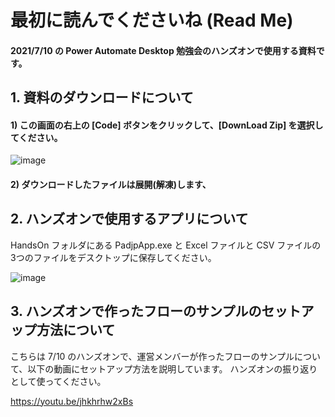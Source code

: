 # 最初に読んでくださいね (Read Me)
#### 2021/7/10 の Power Automate Desktop 勉強会のハンズオンで使用する資料です。




## 1. 資料のダウンロードについて
#### 1) この画面の右上の [Code] ボタンをクリックして、[DownLoad Zip] を選択してください。
![image](https://user-images.githubusercontent.com/86896419/124941437-bfca3f00-e045-11eb-8410-a770f924b1a4.png)


#### 2) ダウンロードしたファイルは展開(解凍)します、



## 2. ハンズオンで使用するアプリについて
HandsOn フォルダにある PadjpApp.exe と Excel ファイルと CSV ファイルの3つのファイルをデスクトップに保存してください。


![image](https://user-images.githubusercontent.com/86896419/124942250-6b738f00-e046-11eb-8a25-de1a80f6f63c.png)



## 3. ハンズオンで作ったフローのサンプルのセットアップ方法について
こちらは 7/10 のハンズオンで、運営メンバーが作ったフローのサンプルについて、以下の動画にセットアップ方法を説明しています。
ハンズオンの振り返りとして使ってください。

https://youtu.be/jhkhrhw2xBs
